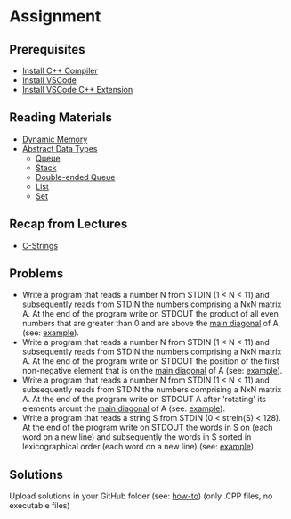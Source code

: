# Assignment

## Prerequisites
- [Install C++ Compiler](https://code.visualstudio.com/docs/languages/cpp#_install-a-compiler)
- [Install VSCode](https://code.visualstudio.com/download)
- [Install VSCode C++ Extension](https://code.visualstudio.com/docs/languages/cpp#_install-the-extension)

## Reading Materials
- [Dynamic Memory](https://www.cplusplus.com/doc/tutorial/dynamic/)
- [Abstract Data Types](https://en.wikipedia.org/wiki/Abstract_data_type)
  - [Queue](https://en.wikipedia.org/wiki/Queue_(abstract_data_type))
  - [Stack](https://en.wikipedia.org/wiki/Stack_(abstract_data_type))
  - [Double-ended Queue](https://en.wikipedia.org/wiki/Double-ended_queue)
  - [List](https://en.wikipedia.org/wiki/List_(abstract_data_type))
  - [Set](https://en.wikipedia.org/wiki/Set_(abstract_data_type))

## Recap from Lectures
- [C-Strings](https://www.tutorialspoint.com/cprogramming/c_strings.htm)

## Problems

- Write a program that reads a number N from STDIN (1 < N < 11) and subsequently reads from STDIN the numbers comprising a NxN matrix A. At the end of the program write on STDOUT the product of all even numbers that are greater than 0 and are above the [main diagonal](https://en.wikipedia.org/wiki/Main_diagonal) of A (see: [example](https://github.com/triffon/ip-2021-22/blob/master/exercises/7/Week-10/Examples/MatrixElementsProductExample.cpp)).
- Write a program that reads a number N from STDIN (1 < N < 11) and subsequently reads from STDIN the numbers comprising a NxN matrix A. At the end of the program write on STDOUT the position of the first non-negative element that is on the [main diagonal](https://en.wikipedia.org/wiki/Main_diagonal) of A (see: [example](https://github.com/triffon/ip-2021-22/blob/master/exercises/7/Week-10/Examples/FirstPositiveElementExample.cpp)).
- Write a program that reads a number N from STDIN (1 < N < 11) and subsequently reads from STDIN the numbers comprising a NxN matrix A. At the end of the program write on STDOUT A after 'rotating' its elements arount the [main diagonal](https://en.wikipedia.org/wiki/Main_diagonal) of A (see: [example](https://github.com/triffon/ip-2021-22/blob/master/exercises/7/Week-10/Examples/RotateMatrixExample.cpp)).
- Write a program that reads a string S from STDIN (0 < streln(S) < 128). At the end of the program write on STDOUT the words in S on (each word on a new line) and subsequently the words in S sorted in lexicographical order (each word on a new line) (see: [example](https://github.com/triffon/ip-2021-22/blob/master/exercises/7/Week-10/Examples/SortWordsExample.cpp)).


## Solutions
Upload solutions in your GitHub folder (see: [how-to](https://www.atlassian.com/git/tutorials/saving-changes/git-commit)) (only .CPP files, no executable files)
